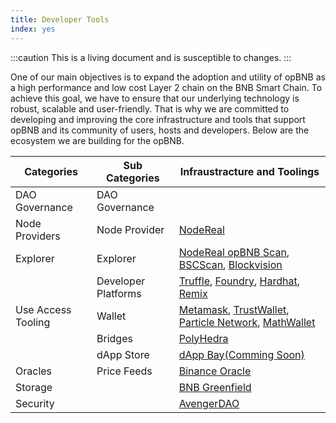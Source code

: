 ```yaml
---
title: Developer Tools
index: yes
---
```


:::caution 
This is a living document and is susceptible to changes. 
:::

One of our main objectives is to expand the adoption and utility of opBNB as a high performance and low cost Layer 2 chain on the BNB Smart Chain. To achieve this goal, we have to ensure that our underlying technology is robust, scalable and user-friendly. That is why we are committed to developing and improving the core infrastructure and tools that support opBNB and its community of users, hosts and developers. Below are the ecosystem we are building for the opBNB.

| Categories         | Sub Categories      | Infraustracture and Toolings                                 |
| ------------------ | ------------------- | ------------------------------------------------------------ |
| DAO Governance     | DAO Governance      |                                                              |
| Node Providers     | Node Provider       | [NodeReal](https://nodereal.io/meganode)                     |
| Explorer           | Explorer            | [NodeReal opBNB Scan](https://mainnet.opbnbscan.com), [BSCScan](https://bscscan.com/), [Blockvision](https://opbnbvision.com/) |
|                    | Developer Platforms | [Truffle](https://trufflesuite.com/), [Foundry](https://book.getfoundry.sh/), [Hardhat](https://hardhat.org/), [Remix](https://remix.ethereum.org/) |
| Use Access Tooling | Wallet              | [Metamask](https://metamask.io/), [TrustWallet](https://trustwallet.com/), [Particle Network](https://wallet.particle.network/), [MathWallet](https://mathwallet.org/) |
|                    | Bridges             | [PolyHedra](https://zkbridge.com/)                           |
|                    | dApp Store          | [dApp Bay(Comming Soon)](https://dappbay.bnbchain.org/)      |
| Oracles            | Price Feeds         | [Binance Oracle](https://oracle.binance.com/)                |
| Storage            |                     | [BNB Greenfield](https://greenfield.bnbchain.org/en)         |
| Security           |                     | [AvengerDAO](https://www.avengerdao.org/)                    |

